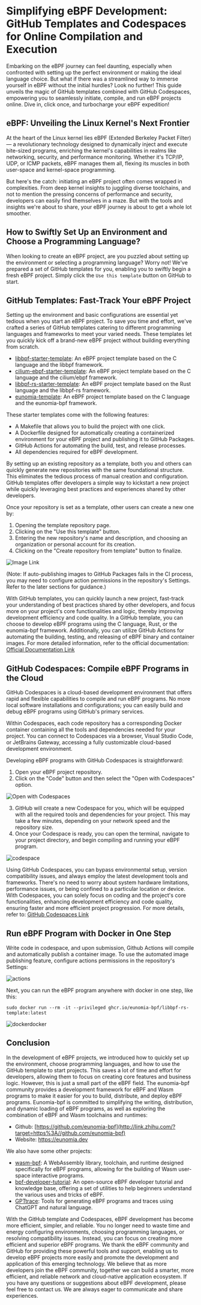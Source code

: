 # Simplifying eBPF Development: GitHub Templates and Codespaces for Online Compilation and Execution

Embarking on the eBPF journey can feel daunting, especially when confronted with setting up the perfect environment or making the ideal language choice. But what if there was a streamlined way to immerse yourself in eBPF without the initial hurdles? Look no further! This guide unveils the magic of GitHub templates combined with GitHub Codespaces, empowering you to seamlessly initiate, compile, and run eBPF projects online. Dive in, click once, and turbocharge your eBPF expedition!

## eBPF: Unveiling the Linux Kernel's Next Frontier

At the heart of the Linux kernel lies eBPF (Extended Berkeley Packet Filter) — a revolutionary technology designed to dynamically inject and execute bite-sized programs, enriching the kernel's capabilities in realms like networking, security, and performance monitoring. Whether it's TCP/IP, UDP, or ICMP packets, eBPF manages them all, flexing its muscles in both user-space and kernel-space programming. 

But here's the catch: initiating an eBPF project often comes wrapped in complexities. From deep kernel insights to juggling diverse toolchains, and not to mention the pressing concerns of performance and security, developers can easily find themselves in a maze. But with the tools and insights we're about to share, your eBPF journey is about to get a whole lot smoother.

## How to Swiftly Set Up an Environment and Choose a Programming Language?

When looking to create an eBPF project, are you puzzled about setting up the environment or selecting a programming language? Worry not! We've prepared a set of GitHub templates for you, enabling you to swiftly begin a fresh eBPF project. Simply click the `Use this template` button on GitHub to start.

## GitHub Templates: Fast-Track Your eBPF Project

Setting up the environment and basic configurations are essential yet tedious when you start an eBPF project. To save you time and effort, we've crafted a series of GitHub templates catering to different programming languages and frameworks to meet your varied needs. These templates let you quickly kick off a brand-new eBPF project without building everything from scratch.

- [libbpf-starter-template](https://github.com/eunomia-bpf/libbpf-starter-template): An eBPF project template based on the C language and the libbpf framework.
- [cilium-ebpf-starter-template](https://github.com/eunomia-bpf/cilium-ebpf-starter-template): An eBPF project template based on the C language and the cilium/ebpf framework.
- [libbpf-rs-starter-template](https://github.com/eunomia-bpf/libbpf-rs-starter-template): An eBPF project template based on the Rust language and the libbpf-rs framework.
- [eunomia-template](https://github.com/eunomia-bpf/eunomia-template): An eBPF project template based on the C language and the eunomia-bpf framework.

These starter templates come with the following features:

- A Makefile that allows you to build the project with one click.
- A Dockerfile designed for automatically creating a containerized environment for your eBPF project and publishing it to GitHub Packages.
- GitHub Actions for automating the build, test, and release processes.
- All dependencies required for eBPF development.

By setting up an existing repository as a template, both you and others can quickly generate new repositories with the same foundational structure. This eliminates the tedious process of manual creation and configuration. GitHub templates offer developers a simple way to kickstart a new project while quickly leveraging best practices and experiences shared by other developers.

Once your repository is set as a template, other users can create a new one by:

1. Opening the template repository page.
2. Clicking on the "Use this template" button.
3. Entering the new repository's name and description, and choosing an organization or personal account for its creation.
4. Clicking on the "Create repository from template" button to finalize.

![Image Link](https://picx.zhimg.com/80/v2-9147b573ee3df2d0f955fc62fb81128b_1440w.webp?source=d16d100b)

(Note: If auto-publishing images to GitHub Packages fails in the CI process, you may need to configure action permissions in the repository's Settings. Refer to the later sections for guidance.)

With GitHub templates, you can quickly launch a new project, fast-track your understanding of best practices shared by other developers, and focus more on your project's core functionalities and logic, thereby improving development efficiency and code quality. In a GitHub template, you can choose to develop eBPF programs using the C language, Rust, or the eunomia-bpf framework. Additionally, you can utilize GitHub Actions for automating the building, testing, and releasing of eBPF binary and container images. For more detailed information, refer to the official documentation: [Official Documentation Link](https://docs.github.com/en/repositories/creating-and-managing-repositories/creating-a-template-repository)

## **GitHub Codespaces: Compile eBPF Programs in the Cloud**

GitHub Codespaces is a cloud-based development environment that offers rapid and flexible capabilities to compile and run eBPF programs. No more local software installations and configurations; you can easily build and debug eBPF programs using GitHub's primary services.

Within Codespaces, each code repository has a corresponding Docker container containing all the tools and dependencies needed for your project. You can connect to Codespaces via a browser, Visual Studio Code, or JetBrains Gateway, accessing a fully customizable cloud-based development environment.

Developing eBPF programs with GitHub Codespaces is straightforward:

1. Open your eBPF project repository.
2. Click on the "Code" button and then select the "Open with Codespaces" option.

![Open with Codespaces](https://picx.zhimg.com/80/v2-c97afd28cc88ad73836eb4561267021c_1440w.webp)

3. GitHub will create a new Codespace for you, which will be equipped with all the required tools and dependencies for your project. This may take a few minutes, depending on your network speed and the repository size.
4. Once your Codespace is ready, you can open the terminal, navigate to your project directory, and begin compiling and running your eBPF program.

![codespace](https://pic1.zhimg.com/80/v2-8b37f9241c284ac494555149272d1e57_1440w.webp?source=d16d100b)

Using GitHub Codespaces, you can bypass environmental setup, version compatibility issues, and always employ the latest development tools and frameworks. There's no need to worry about system hardware limitations, performance issues, or being confined to a particular location or device. With Codespaces, you can solely focus on coding and the project's core functionalities, enhancing development efficiency and code quality, ensuring faster and more efficient project progression. For more details, refer to: [GitHub Codespaces Link](https://github.com/codespaces)
## **Run eBPF Program with Docker in One Step**

Write code in codespace, and upon submission, Github Actions will compile and automatically publish a container image. To use the automated image publishing feature, configure actions permissions in the repository's Settings:

![actions](https://pic1.zhimg.com/80/v2-2e0f9fc6aa0d1aee4231963432105626_1440w.webp)

Next, you can run the eBPF program anywhere with docker in one step, like this:

`sudo docker run --rm -it --privileged ghcr.io/eunomia-bpf/libbpf-rs-template:latest`

![dockerdocker](https://pic1.zhimg.com/80/v2-ede596564dc3a701889ed161dcda9eb5_1440w.webp?source=d16d100b)

## **Conclusion**

In the development of eBPF projects, we introduced how to quickly set up the environment, choose programming languages, and how to use the GitHub template to start projects. This saves a lot of time and effort for developers, allowing them to focus on creating core features and business logic. However, this is just a small part of the eBPF field. The eunomia-bpf community provides a development framework for eBPF and Wasm programs to make it easier for you to build, distribute, and deploy eBPF programs. Eunomia-bpf is committed to simplifying the writing, distribution, and dynamic loading of eBPF programs, as well as exploring the combination of eBPF and Wasm toolchains and runtimes:

- Github: [https://github.com/eunomia-bpf](http://link.zhihu.com/?target=https%3A//github.com/eunomia-bpf)
- Website: <https://eunomia.dev>

We also have some other projects:

- [wasm-bpf](https://github.com/eunomia-bpf/wasm-bpf): A WebAssembly library, toolchain, and runtime designed specifically for eBPF programs, allowing for the building of Wasm user-space interactive programs.
- [bpf-developer-tutorial](https://github.com/eunomia-bpf/bpf-developer-tutorial): An open-source eBPF developer tutorial and knowledge base, offering a set of utilities to help beginners understand the various uses and tricks of eBPF.
- [GPTtrace](https://github.com/eunomia-bpf/GPTtrace): Tools for generating eBPF programs and traces using ChatGPT and natural language.

With the GitHub template and Codespaces, eBPF development has become more efficient, simpler, and reliable. You no longer need to waste time and energy configuring environments, choosing programming languages, or resolving compatibility issues. Instead, you can focus on creating more efficient and superior eBPF programs. We thank the eBPF community and GitHub for providing these powerful tools and support, enabling us to develop eBPF projects more easily and promote the development and application of this emerging technology. We believe that as more developers join the eBPF community, together we can build a smarter, more efficient, and reliable network and cloud-native application ecosystem. If you have any questions or suggestions about eBPF development, please feel free to contact us. We are always eager to communicate and share experiences.